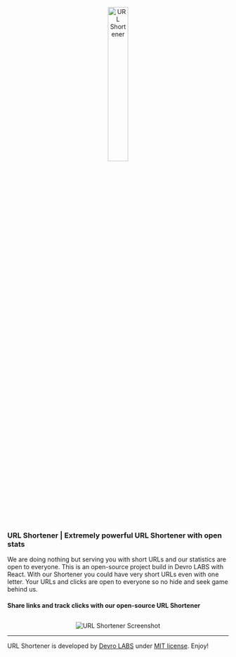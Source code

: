<p align="center"><a href='https://url.devro.club'><img alt="URL Shortener" src="https://github.com/devroclub/URL-Shortener/blob/master/src/logo.png" height="30%" width="30%"></a></p>

### URL Shortener | Extremely powerful URL Shortener with open stats
We are doing nothing but serving you with short URLs and our statistics are open to everyone. This is an open-source project build in Devro LABS with React. With our Shortener you could have very short URLs even with one letter. Your URLs and clicks are open to everyone so no hide and seek game behind us.

#### Share links and track clicks with our open-source URL Shortener

##
<p align="center">
  <img alt="URL Shortener Screenshot" src="https://github.com/devroclub/URL-Shortener/blob/master/public/url-shortener.png">

</p>

---
URL Shortener is developed by [Devro LABS](https://devrolabs.com) under [MIT license](https://opensource.org/licenses/MIT). Enjoy!
